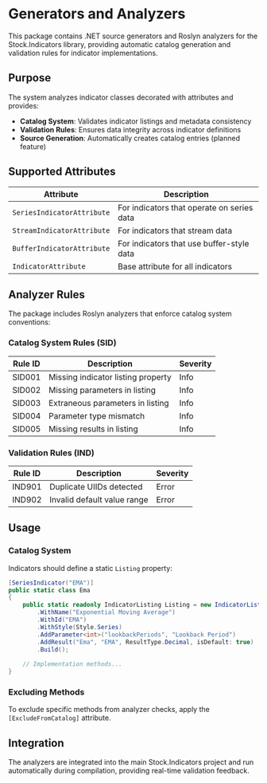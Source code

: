 # Generators and Analyzers

This package contains .NET source generators and Roslyn analyzers for the Stock.Indicators library, providing automatic catalog generation and validation rules for indicator implementations.

## Purpose

The system analyzes indicator classes decorated with attributes and provides:

- **Catalog System**: Validates indicator listings and metadata consistency
- **Validation Rules**: Ensures data integrity across indicator definitions
- **Source Generation**: Automatically creates catalog entries (planned feature)

## Supported Attributes

| Attribute | Description |
|-----------|-------------|
| `SeriesIndicatorAttribute` | For indicators that operate on series data |
| `StreamIndicatorAttribute` | For indicators that stream data |
| `BufferIndicatorAttribute` | For indicators that use buffer-style data |
| `IndicatorAttribute` | Base attribute for all indicators |

## Analyzer Rules

The package includes Roslyn analyzers that enforce catalog system conventions:

### Catalog System Rules (SID)

| Rule ID | Description | Severity |
|---------|-------------|----------|
| SID001  | Missing indicator listing property | Info |
| SID002  | Missing parameters in listing | Info |
| SID003  | Extraneous parameters in listing | Info |
| SID004  | Parameter type mismatch | Info |
| SID005  | Missing results in listing | Info |

### Validation Rules (IND)

| Rule ID | Description | Severity |
|---------|-------------|----------|
| IND901  | Duplicate UIIDs detected | Error |
| IND902  | Invalid default value range | Error |

## Usage

### Catalog System

Indicators should define a static `Listing` property:

```csharp
[SeriesIndicator("EMA")]
public static class Ema 
{
    public static readonly IndicatorListing Listing = new IndicatorListingBuilder()
        .WithName("Exponential Moving Average")
        .WithId("EMA")
        .WithStyle(Style.Series)
        .AddParameter<int>("lookbackPeriods", "Lookback Period")
        .AddResult("Ema", "EMA", ResultType.Decimal, isDefault: true)
        .Build();
        
    // Implementation methods...
}
```

### Excluding Methods

To exclude specific methods from analyzer checks, apply the `[ExcludeFromCatalog]` attribute.

## Integration

The analyzers are integrated into the main Stock.Indicators project and run automatically during compilation, providing real-time validation feedback.
